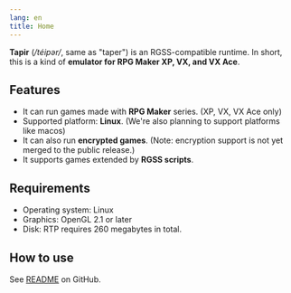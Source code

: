 ```yaml
---
lang: en
title: Home
---
```


**Tapir** (<i>/téipər/</i>, same as "taper") is an RGSS-compatible runtime. In short, this is a kind of **emulator for RPG Maker XP, VX, and VX Ace**.

## Features

- It can run games made with **RPG Maker** series. (XP, VX, VX Ace only)
- Supported platform: **Linux**. (We're also planning to support platforms like macos)
- It can also run **encrypted games**. (Note: encryption support is not yet merged to the public release.)
- It supports games extended by **RGSS scripts**.

## Requirements

- Operating system: Linux
- Graphics: OpenGL 2.1 or later
- Disk: RTP requires 260 megabytes in total.

## How to use

See [README](https://github.com/qnighy/tapir/blob/master/README.md) on GitHub.
